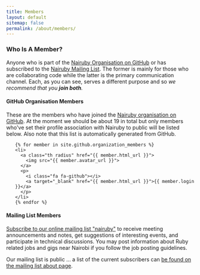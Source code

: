 ```yaml
---
title: Members
layout: default
sitemap: false
permalink: /about/members/
---
```


### Who Is A Member?

Anyone who is part of the [Nairuby Organisation on GitHub][1] or has subscribed
to the [Nairuby Mailing List][2]. The former is mainly for those who are
collaborating code while the latter is the primary communication channel. Each,
as you can see, serves a different purpose and so _we recommend that you **join
both**._


#### GitHub Organisation Members

These are the members who have joined the [Nairuby organisation on GitHub][1].
At the moment we should be about 19 in total but only members who've set their
profile association with Nairuby to public will be listed below. Also note that
this list is automatically generated from GitHub.

<div class="members-thumbs">
  <ul class="small-block-grid-2 medium-block-grid-3 large-block-grid-4">

    {% for member in site.github.organization_members %}
    <li>
      <a class="th radius" href="{{ member.html_url }}">
        <img src="{{ member.avatar_url }}">
      </a>
      <p>
        <i class="fa fa-github"></i>
        <a target="_blank" href="{{ member.html_url }}">{{ member.login }}</a>
      </p>
    </li>
    {% endfor %}
  </ul>
</div>


#### Mailing List Members

[Subscribe to our online mailing list "nairuby"][2] to receive meeting
announcements and notes, get suggestions of interesting events, and participate
in technical discussions. You may post information about Ruby related jobs and
gigs near Nairobi if you follow the job posting guidelines.

Our mailing list is public ... a list of the current subscribers can [be found on the mailing list about page][3].

[1]: {{site.nairuby.github_url}}
[2]: https://groups.google.com/forum/#!forum/nairuby
[3]: https://groups.google.com/forum/#!aboutgroup/nairuby
